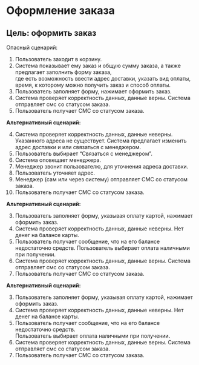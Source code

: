 # Оформление заказа

## Цель: оформить заказ

Опасный сценарий:

1. Пользователь заходит в корзину.
2. Система показывает ему заказ и общую сумму заказа, а также предлагает заполнить форму заказа,<br>
где есть возможность ввести адрес доставки, указать вид оплаты, время, к которому можно получить заказ и способ оплаты.
3. Пользователь заполняет форму, нажимает оформить заказ.
4. Система проверяет корректность данных, данные верны. Система отправляет смс со статусом заказа.
5. Пользователь получает СМС со статусом заказа.

**Альтернативный сценарий:**

4. Система проверяет корректность данных, данные неверны. Указанного адреса не существует. Система предлагает изменить адрес доставки и или связаться с менеджером. 
5. Пользователь выбирает “Связаться с менеджером”.
6. Система оповещает менеджера.
7. Менеджер звонит пользователю, для уточнения адреса доставки.
8. Пользователь уточняет адрес.
9. Менеджер (сам или через систему) отправляет СМС со статусом заказа.
10. Пользователь получает СМС со статусом заказа.

**Альтернативный сценарий:**

3. Пользователь заполняет форму, указывая оплату картой, нажимает оформить заказ.
4. Система проверяет корректность данных, данные неверны. Нет денег на балансе карты.
5. Пользователь получает сообщение, что на его балансе недостаточно средств. Пользователь выбирает оплата наличными при получении.
6. Система проверяет корректность данных, данные верны. Система отправляет смс со статусом заказа.
7. Пользователь получает СМС со статусом заказа. 

**Альтернативный сценарий:**

3. Пользователь заполняет форму, указывая оплату картой, нажимает оформить заказ.
4. Система проверяет корректность данных, данные неверны. Нет денег на балансе карты.
5. Пользователь получает сообщение, что на его балансе недостаточно средств.<br>
Пользователь выбирает оплата наличными при получении.
6. Система проверяет корректность данных, данные верны. Система отправляет смс со статусом заказа.
7. Пользователь получает СМС со статусом заказа. 
